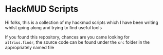 # HackMUD Scripts
Hi folks, this is a collection of my hackmud scripts which I have been writing whilst going along and trying to find useful tools

If you found this repository, chances are you came looking for `altrius.findr`, the source code can be found under the `src` folder in the appropriately named file
